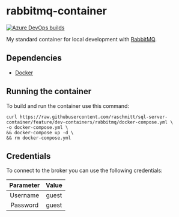 # rabbitmq-container

[![Azure DevOps builds](https://img.shields.io/azure-devops/build/raschmitt/7618d927-8467-43e2-b5e9-1aeddc1fbfdc/28?label=Build%20%26%20Test&style=flat-square)](https://dev.azure.com/raschmitt/raschmitt/_build?definitionId=28)

My standard container for local development with [RabbitMQ](https://www.rabbitmq.com/).

## Dependencies 

- [Docker](https://docs.docker.com/get-docker/)

## Running the container

To build and run the container use this command:

```
curl https://raw.githubusercontent.com/raschmitt/sql-server-container/feature/dev-containers/rabbitmq/docker-compose.yml \
-o docker-compose.yml \
&& docker-compose up -d \
&& rm docker-compose.yml
```

## Credentials

To connect to the broker you can use the following credentials:

| Parameter | Value |
| :---: | :---: |
| Username | guest |
| Password | guest |
